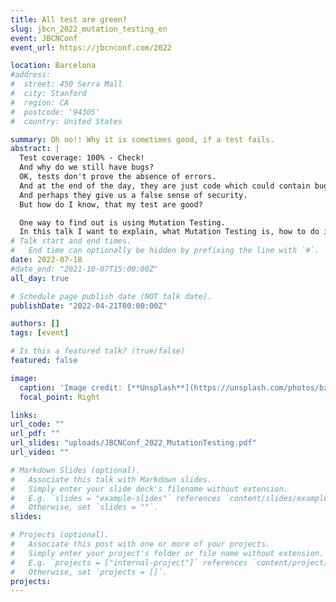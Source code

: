 ```yaml
---
title: All test are green?
slug: jbcn_2022_mutation_testing_en
event: JBCNConf
event_url: https://jbcnconf.com/2022

location: Barcelona
#address:
#  street: 450 Serra Mall
#  city: Stanford
#  region: CA
#  postcode: '94305'
#  country: United States

summary: Oh no!! Why it is sometimes good, if a test fails.
abstract: |
  Test coverage: 100% - Check!  
  And why do we still have bugs?  
  OK, tests don't prove the absence of errors.  
  And at the end of the day, they are just code which could contain bugs as well.  
  And perhaps they give us a false sense of security.  
  But how do I know, that my test are good?  

  One way to find out is using Mutation Testing.  
  In this talk I want to explain, what Mutation Testing is, how to do it and when it is helpful.
# Talk start and end times.
#   End time can optionally be hidden by prefixing the line with `#`.
date: 2022-07-18
#date_end: "2021-10-07T15:00:00Z"
all_day: true

# Schedule page publish date (NOT talk date).
publishDate: "2022-04-21T00:00:00Z"

authors: []
tags: [event]

# Is this a featured talk? (true/false)
featured: false

image:
  caption: 'Image credit: [**Unsplash**](https://unsplash.com/photos/bzdhc5b3Bxs)'
  focal_point: Right

links:
url_code: ""
url_pdf: ""
url_slides: "uploads/JBCNConf_2022_MutationTesting.pdf"
url_video: ""

# Markdown Slides (optional).
#   Associate this talk with Markdown slides.
#   Simply enter your slide deck's filename without extension.
#   E.g. `slides = "example-slides"` references `content/slides/example-slides.md`.
#   Otherwise, set `slides = ""`.
slides:

# Projects (optional).
#   Associate this post with one or more of your projects.
#   Simply enter your project's folder or file name without extension.
#   E.g. `projects = ["internal-project"]` references `content/project/deep-learning/index.md`.
#   Otherwise, set `projects = []`.
projects:
---
```

